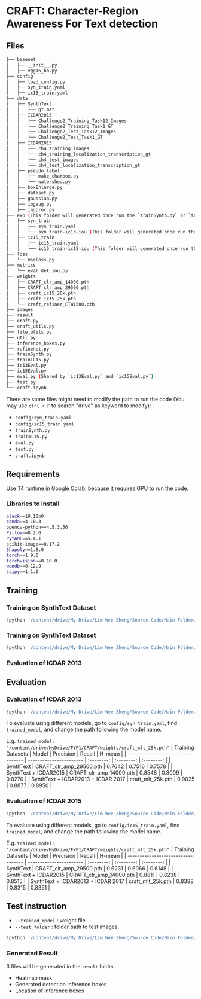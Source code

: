 # CRAFT: Character-Region Awareness For Text detection
## Files
```bash
├── basenet
│   ├── __init__.py
│   ├── vgg16_bn.py
├── config
│   ├── load_config.py
│   ├── syn_train.yaml
│   ├── ic15_train.yaml
├── data
│   ├── SynthText
│   │   ├── gt.mat
│   ├── ICDAR2013
│   │   ├── Challenge2_Training_Task12_Images
│   │   └── Challenge2_Training_Task1_GT
│   │   ├── Challenge2_Test_Task12_Images
│   │   └── Challenge2_Test_Task1_GT
│   ├── ICDAR2015
│   │   ├── ch4_training_images
│   │   └── ch4_training_localization_transcription_gt
│   │   ├── ch4_test_images
│   │   └── ch4_test_localization_transcription_gt
│   ├── pseudo_label
│   │   ├── make_charbox.py
│   │   └── watershed.py
│   ├── boxEnlarge.py
│   ├── dataset.py
│   ├── gaussian.py
│   ├── imgaug.py
│   ├── imgproc.py
├── exp (This folder will generated once run the `trainSynth.py` or `trainIC15.py`)
│   ├── syn_train
│   │   ├── syn_train.yaml
│   │   └── syn_train-ic13-iou (This folder will generated once run the `ic13Eval.py`)
│   ├── ic15_train
│   │   ├── ic15_train.yaml
│   │   └── ic15_train-ic15-iou (This folder will generated once run the `ic15Eval.py`)
├── loss
│   └── mseloss.py
├── metrics
│   └── eval_det_iou.py
├── weights
│   ├── CRAFT_clr_amp_14000.pth
│   ├── CRAFT_clr_amp_29500.pth
│   ├── craft_ic15_20k.pth
│   ├── craft_ic15_25k.pth
│   └── craft_refiner_CTW1500.pth
├── images
├── result
├── craft.py
├── craft_utils.py
├── file_utils.py
├── util.py
├── inference_boxes.py
├── refinenet.py
├── trainSynth.py
├── trainIC15.py
├── ic13Eval.py
├── ic15Eval.py
├── eval.py (Shared by `ic13Eval.py` and `ic15Eval.py`)
├── test.py 
└── craft.ipynb
```
There are some files might need to modify the path to run the code (You may use `ctrl + F` to search "drive" as keyword to modify):
* `config/syn_train.yaml`
* `config/ic15_train.yaml`
* `trainSynth.py`
* `trainIC15.py`
* `eval.py`
* `test.py`
* `craft.ipynb`

## Requirements
Use T4 runtime in Google Colab, because it requires GPU to run the code.
### Libraries to install
```bash
black==19.10b0
conda==4.10.3
opencv-python==4.5.3.56
Pillow==8.2.0
PyYAML==5.4.1
scikit-image==0.17.2
Shapely==1.8.0
torch==1.9.0
torchvision==0.10.0
wandb==0.12.9
scipy==1.1.0
```

## Training
### Training on SynthText Dataset
```python
!python '/content/drive/My Drive/Lim Wee Zheng/Source Code/Main Folder/trainSynth.py'
```
### Training on SynthText Dataset
```python
!python '/content/drive/My Drive/Lim Wee Zheng/Source Code/Main Folder/trainIC15.py'
```

### Evaluation of ICDAR 2013

## Evaluation
### Evaluation of ICDAR 2013
```python
!python '/content/drive/My Drive/Lim Wee Zheng/Source Code/Main Folder/ic13Eval.py'
```
To evaluate using different models, go to `config/syn_train.yaml`, find `trained_model`, and change the path following the model name.

E.g. `trained_model: "/content/drive/MyDrive/FYP1/CRAFT/weights/craft_mlt_25k.pth"`
| Training Datasets                  | Model                   | Precision  | Recall     | H-mean     |
| ---------------------------------- | ----------------------- | :--------: | :--------: | :--------: |
| SynthText                          | CRAFT_clr_amp_29500.pth | 0.7642     | 0.7516     | 0.7578     |
| SynthText + ICDAR2015              | CRAFT_clr_amp_14000.pth | 0.8548     | 0.8009     | 0.8270     |
| SynthText + ICDAR2013 + ICDAR 2017 | craft_mlt_25k.pth       | 0.9025     | 0.8877     | 0.8950     |

### Evaluation of ICDAR 2015
```python
!python '/content/drive/My Drive/Lim Wee Zheng/Source Code/Main Folder/ic15Eval.py'
```
To evaluate using different models, go to `config/ic15_train.yaml`, find `trained_model`, and change the path following the model name.

E.g. `trained_model: "/content/drive/MyDrive/FYP1/CRAFT/weights/craft_mlt_25k.pth"`
| Training Datasets                  | Model                   | Precision  | Recall     | H-mean     |
| ---------------------------------- | ----------------------- | :--------: | :--------: | :--------: |
| SynthText                          | CRAFT_clr_amp_29500.pth | 0.6231     | 0.6066     | 0.6148     |
| SynthText + ICDAR2015              | CRAFT_clr_amp_14000.pth | 0.8811     | 0.8238     | 0.8515     |
| SynthText + ICDAR2013 + ICDAR 2017 | craft_mlt_25k.pth       | 0.8388     | 0.8315     | 0.8351     |

## Test instruction
* `--trained_model` : weight file.
* `--test_folder` : folder path to test images.
```python
!python '/content/drive/My Drive/Lim Wee Zheng/Source Code/Main Folder/test.py' --trained_model='/content/drive/My Drive/Lim Wee Zheng/Source Code/Main Folder/weights/craft_mlt_25k.pth' --test_folder='/content/drive/My Drive/Lim Wee Zheng/Source Code/Main Folder/images'
```
### Generated Result
3 files will be generated in the `result` folder.
* Heatmap mask
* Generated detection inference boxes
* Location of inference boxes

